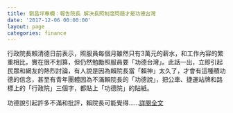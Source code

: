 ```yaml
---
title: 劉昌坪專欄：報告院長 解決長照制度問題才是功德台灣
date: '2017-12-06 00:00:00'
layout: page
categories: finance
---
```


行政院長賴清德日前表示，照服員每個月雖然只有3萬元的薪水，和工作內容的繁重相比，實在很不划算，但仍然勉勵照服員要「功德台灣」。此話一出，立即引起民眾和網友的熱烈討論，有人說是因為賴院長當「賴神」太久了，才會有這種積功德的信念，甚至有青年團體因為不滿賴院長的「功德說」，把公車、捷運站牌和路標上的「行政院」三個字，都貼上「功德院」的貼紙。

功德說引起許多不滿和批評，賴院長可能覺得......[詳閱全文](https://tw.news.yahoo.com/%E5%8A%89%E6%98%8C%E5%9D%AA%E5%B0%88%E6%AC%84-%E5%A0%B1%E5%91%8A%E9%99%A2%E9%95%B7-%E8%A7%A3%E6%B1%BA%E9%95%B7%E7%85%A7%E5%88%B6%E5%BA%A6%E5%95%8F%E9%A1%8C%E6%89%8D%E6%98%AF%E5%8A%9F%E5%BE%B7%E5%8F%B0%E7%81%A3-223001159.html)